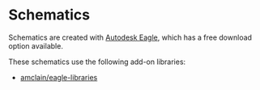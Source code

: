 # Schematics

Schematics are created with [Autodesk Eagle](https://www.autodesk.com/products/eagle/free-download),
which has a free download option available.

These schematics use the following add-on libraries:
* [amclain/eagle-libraries](https://github.com/amclain/eagle-libraries)
